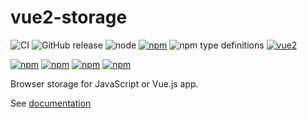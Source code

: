 # vue2-storage


![CI](https://github.com/yarkovaleksei/vue2-storage/workflows/CI/badge.svg?branch=master)
![GitHub release](https://img.shields.io/github/release/yarkovaleksei/vue2-storage.svg) ![node](https://img.shields.io/node/v/vue2-storage.svg) [![npm](https://img.shields.io/npm/v/vue2-storage.svg)](https://www.npmjs.com/package/vue2-storage) ![npm type definitions](https://img.shields.io/npm/types/vue2-storage.svg)
[![vue2](https://img.shields.io/badge/vue-2.x-brightgreen.svg)](https://vuejs.org/)

[![npm](https://img.shields.io/npm/dw/vue2-storage.svg)](https://www.npmjs.com/package/vue2-storage)
[![npm](https://img.shields.io/npm/dm/vue2-storage.svg)](https://www.npmjs.com/package/vue2-storage)
[![npm](https://img.shields.io/npm/dy/vue2-storage.svg)](https://www.npmjs.com/package/vue2-storage)
[![npm](https://img.shields.io/npm/dt/vue2-storage.svg)](https://www.npmjs.com/package/vue2-storage)

Browser storage for JavaScript or Vue.js app.

See [documentation](http://yarkovaleksei.github.io/vue2-storage/)
